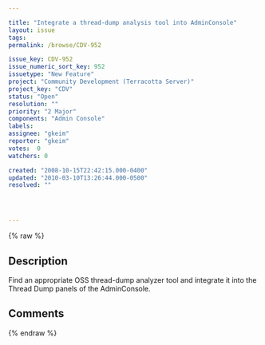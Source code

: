 ```yaml
---

title: "Integrate a thread-dump analysis tool into AdminConsole"
layout: issue
tags: 
permalink: /browse/CDV-952

issue_key: CDV-952
issue_numeric_sort_key: 952
issuetype: "New Feature"
project: "Community Development (Terracotta Server)"
project_key: "CDV"
status: "Open"
resolution: ""
priority: "2 Major"
components: "Admin Console"
labels: 
assignee: "gkeim"
reporter: "gkeim"
votes:  0
watchers: 0

created: "2008-10-15T22:42:15.000-0400"
updated: "2010-03-10T13:26:44.000-0500"
resolved: ""




---
```


{% raw %}

## Description

<div markdown="1" class="description">

Find an appropriate OSS thread-dump analyzer tool and integrate it into the Thread Dump panels of the AdminConsole.


</div>

## Comments



{% endraw %}

